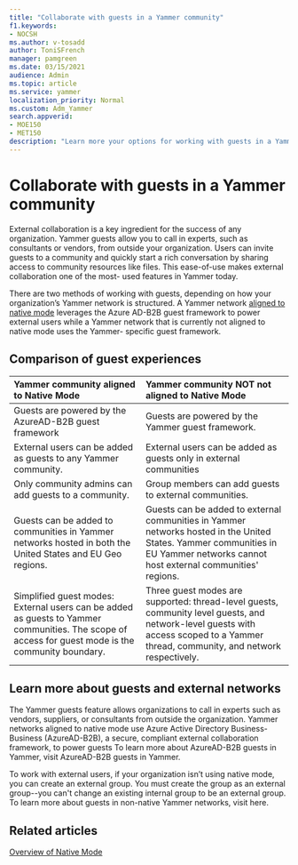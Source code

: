 ```yaml
---
title: "Collaborate with guests in a Yammer community"
f1.keywords:
- NOCSH
ms.author: v-tosadd
author: ToniSFrench
manager: pamgreen
ms.date: 03/15/2021
audience: Admin
ms.topic: article
ms.service: yammer
localization_priority: Normal
ms.custom: Adm_Yammer
search.appverid: 
- MOE150
- MET150
description: "Learn more your options for working with guests in a Yammer community, depending on how your organization's Yammer network is structured."
---
```


# Collaborate with guests in a Yammer community

External collaboration is a key ingredient for the success of any organization. Yammer guests allow you to call in experts, such as consultants or vendors, from outside your organization. Users can invite guests to a community and quickly start a rich conversation by sharing access to community resources like files. This ease-of-use makes external collaboration one of the most- used features in Yammer today.

There are two methods of working with guests, depending on how your organization’s Yammer network is structured. A Yammer network [aligned to native mode](../configure-your-yammer-network/overview-native-mode.md) leverages the Azure AD-B2B guest framework to power external users while a Yammer network that is currently not aligned to native mode uses the Yammer- specific guest framework.

## Comparison of guest experiences

| Yammer community aligned to Native Mode <br/> | Yammer community NOT not aligned to Native Mode <br/> |
|:-----|:-----|
|Guests are powered by the AzureAD-B2B guest framework |Guests are powered by the Yammer guest framework. |
| External users can be added as guests to any Yammer community. |External users can be added as guests only in external communities |
| Only community admins can add guests to a community.  |Group members can add guests to external communities. |
| Guests can be added to communities in Yammer networks hosted in both the United States and EU Geo regions.  |Guests can be added to external communities in Yammer networks hosted in the United States. Yammer communities in EU Yammer networks cannot host external communities' regions.  |
| Simplified guest modes: External users can be added as guests to Yammer communities. The scope of access for guest mode is the community boundary. |Three guest modes are supported: thread-level guests, community level guests, and network-level guests with access scoped to a Yammer thread, community, and network respectively. <br/> |

## Learn more about guests and external networks

The Yammer guests feature allows organizations to call in experts such as vendors, suppliers, or consultants from outside the organization. Yammer networks aligned to native mode use Azure Active Directory Business-Business (AzureAD-B2B), a secure, compliant external collaboration framework, to power guests To learn more about AzureAD-B2B guests in Yammer, visit AzureAD-B2B guests in Yammer.

To work with external users, if your organization isn’t using native mode, you can create an external group. You must create the group as an external group--you can't change an existing internal group to be an external group. To learn more about guests in non-native Yammer networks, visit  here.

## Related articles

[Overview of Native Mode](../configure-your-yammer-network/overview-native-mode.md)
